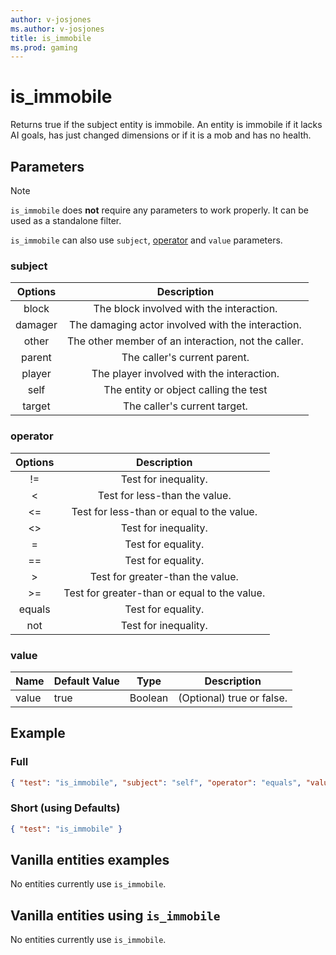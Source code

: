 ```yaml
---
author: v-josjones
ms.author: v-josjones
title: is_immobile
ms.prod: gaming
---
```


# is_immobile

Returns true if the subject entity is immobile. An entity is immobile if it lacks AI goals, has just changed dimensions or if it is a mob and has no health.

## Parameters

> [!Note]
> `is_immobile` does **not** require any parameters to work properly. It can be used as a standalone filter.
>
> `is_immobile` can also use `subject`, [operator](../Definitions/NestedTables/operator.md) and `value` parameters.

### subject

| Options| Description |
|:-----------:|:-----------:|
| block| The block involved with the interaction. |
| damager| The damaging actor involved with the interaction. |
| other| The other member of an interaction, not the caller. |
| parent| The caller's current parent. |
| player| The player involved with the interaction. |
| self| The entity or object calling the test |
| target| The caller's current target. |

### operator

| Options| Description |
|:-----------:|:-----------:|
| !=| Test for inequality. |
| <| Test for less-than the value. |
| <=| Test for less-than or equal to the value. |
| <>| Test for inequality. |
| =| Test for equality. |
| ==| Test for equality. |
| >| Test for greater-than the value. |
| >=| Test for greater-than or equal to the value. |
| equals| Test for equality. |
| not| Test for inequality. |

### value

|Name |Default Value  |Type  |Description  |
|---------|---------|---------|---------|
|value |true |Boolean |(Optional) true or false. |

## Example

### Full

```json
{ "test": "is_immobile", "subject": "self", "operator": "equals", "value": "true" }
```

### Short (using Defaults)

```json
{ "test": "is_immobile" }
```

## Vanilla entities examples

No entities currently use `is_immobile`.

## Vanilla entities using `is_immobile`

No entities currently use `is_immobile`.
